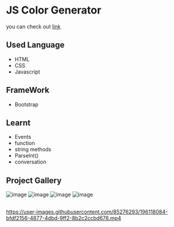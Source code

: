 # JS Color Generator
you can check out [link](https://jagrati1213.github.io/shade-up/)
## Used Language 
- HTML
- CSS
- Javascript
## FrameWork
- Bootstrap 
## Learnt
- Events
- function
- string methods
- ParseInt()
- conversation 
## Project Gallery
![image](https://user-images.githubusercontent.com/85276293/196115445-66d9750f-f03a-4a57-815b-5c8c876a0409.png)
![image](https://user-images.githubusercontent.com/85276293/196115751-ae1e38c8-2b35-4aeb-bfa8-f40af4da069d.png)
![image](https://user-images.githubusercontent.com/85276293/196115801-7536e9b6-ad78-4944-b02c-16e438a8a77b.png)
![image](https://user-images.githubusercontent.com/85276293/196115846-88783011-f2c6-489b-8406-348457295e4b.png)
##
https://user-images.githubusercontent.com/85276293/196118084-bfdf2156-4877-4dbd-9ff2-8b2c2ccbd678.mp4

